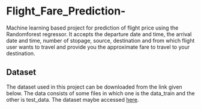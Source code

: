# Flight_Fare_Prediction-
Machine learning based project for prediction of flight price using the Randomforest regressor. It accepts the departure date and time, the arrival date and time, 
number of stopage, source, destination and from which flight user wants to travel and provide you the approximate fare to travel to your destination.

## Dataset
The dataset used in this project can be downloaded from the link given below. The data consists of some files in which one is the data_train and the other is 
test_data.
The dataset maybe accessed <a href = "https://www.kaggle.com/nikhilmittal/flight-fare-prediction-mh/">here</a>.

